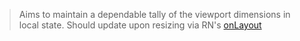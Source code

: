 > Aims to maintain a dependable tally of the viewport dimensions in local state.
Should update upon resizing via RN's [onLayout](https://tinyurl.com/y4bseb2j)